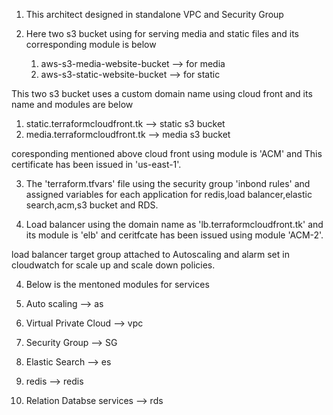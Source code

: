 1. This architect designed in standalone VPC and Security Group


2. Here two s3 bucket using for serving media and static files and its corresponding module is below

   1. aws-s3-media-website-bucket --> for media
   2. aws-s3-static-website-bucket --> for static


This two s3 bucket uses a custom domain name using cloud front and its name and modules are below
   
   1. static.terraformcloudfront.tk  --> static s3 bucket
   2. media.terraformcloudfront.tk   --> media s3 bucket

coresponding mentioned above cloud front using module is 'ACM' and This certificate has been issued in 'us-east-1'.

3. The 'terraform.tfvars' file using the security group 'inbond rules' and assigned variables for each application for redis,load balancer,elastic search,acm,s3 bucket and RDS.
 
 
3.  Load balancer using the domain name as 'lb.terraformcloudfront.tk' and its module is 'elb' and ceritfcate has been issued using module 'ACM-2'.

load balancer target group attached to Autoscaling and alarm set in cloudwatch for scale up and scale down policies.

4. Below is the mentoned modules for services

  1. Auto scaling --> as
  2. Virtual Private Cloud --> vpc
  3. Security Group --> SG
  4. Elastic Search --> es
  5. redis          --> redis
  6. Relation Databse services --> rds
